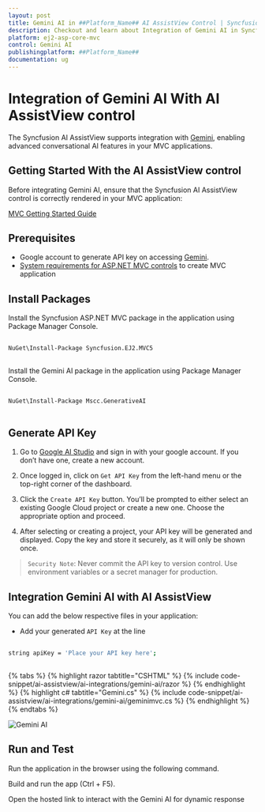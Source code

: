 ```yaml
---
layout: post
title: Gemini AI in ##Platform_Name## AI AssistView Control | Syncfusion
description: Checkout and learn about Integration of Gemini AI in Syncfusion ##Platform_Name## AI AssistView control of Syncfusion Essential JS 2 and more.
platform: ej2-asp-core-mvc
control: Gemini AI
publishingplatform: ##Platform_Name##
documentation: ug
---
```

 
# Integration of Gemini AI With AI AssistView control
 
The Syncfusion AI AssistView supports integration with [Gemini](https://ai.google.dev/gemini-api/docs), enabling advanced conversational AI features in your MVC applications.
 
## Getting Started With the AI AssistView control
 
Before integrating Gemini AI, ensure that the Syncfusion AI AssistView control is correctly rendered in your MVC application:
 
[ MVC Getting Started Guide](../getting-started)
 
## Prerequisites
 
* Google account to generate API key on accessing [Gemini](https://ai.google.dev/gemini-api/docs).
* [System requirements for ASP.NET MVC controls](https://ej2.syncfusion.com/aspnetmvc/documentation/system-requirements) to create MVC application
 
## Install Packages
 
Install the Syncfusion ASP.NET MVC package in the application  using Package Manager Console.
 
```bash
 
NuGet\Install-Package Syncfusion.EJ2.MVC5
 
```
 
Install the Gemini AI package in the application using Package Manager Console.
 
```bash
 
NuGet\Install-Package Mscc.GenerativeAI
 
```
 
## Generate API Key
 
1. Go to [Google AI Studio](https://aistudio.google.com/app/apikey) and sign in with your google account. If you don’t have one, create a new account.
 
2. Once logged in, click on `Get API Key` from the left-hand menu or the top-right corner of the dashboard.
 
3. Click the `Create API Key` button. You’ll be prompted to either select an existing Google Cloud project or create a new one. Choose the appropriate option and proceed.
 
4. After selecting or creating a project, your API key will be generated and displayed. Copy the key and store it securely, as it will only be shown once.
 
> `Security Note`: Never commit the API key to version control. Use environment variables or a secret manager for production.
 
##  Integration Gemini AI with AI AssistView
 
You can add the below respective files in your application:
 
* Add your generated `API Key` at the line
 
```bash
 
string apiKey = 'Place your API key here';
 
```
 
{% tabs %}
{% highlight razor tabtitle="CSHTML" %}
{% include code-snippet/ai-assistview/ai-integrations/gemini-ai/razor %}
{% endhighlight %}
{% highlight c# tabtitle="Gemini.cs" %}
{% include code-snippet/ai-assistview/ai-integrations/gemini-ai/geminimvc.cs %}
{% endhighlight %}
{% endtabs %}
 
![Gemini AI](../images/gemini-ai.png)

## Run and Test
 
Run the application in the browser using the following command.
 
Build and run the app (Ctrl + F5).
 
Open the hosted link to interact with the Gemini AI for dynamic response
